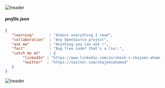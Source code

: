 ![header](https://capsule-render.vercel.app/api?type=rect&color=timeAuto&height=150&section=header&fontColor=ffffff&text=Hi%20there,%20I%27m%20Shajeen%20Ahamed&fontSize=30)

##### profile.json
```json
{
   "learning"       : "Almost everything I read",
   "collaboration"  : "Any OpenSource project",
   "ask me"         : "Anything you can ask !",
   "fact"           : "Bug free code? that's a lie!.",
   "catch me at"    : {
        "linkedIn" : "https://www.linkedin.com/in/sheik-s-shajeen-ahamed-a678802b",
        "twitter"  : "https://twitter.com/shajeenahamed"
   }
}
```

![header](https://capsule-render.vercel.app/api?type=shark&color=timeAuto&height=50&section=footer)
